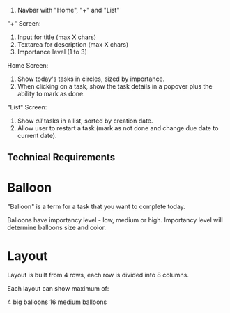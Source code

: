 1. Navbar with "Home", "+" and "List"

"+" Screen:

1. Input for title (max X chars)
2. Textarea for description (max X chars)
3. Importance level (1 to 3)

Home Screen:

1. Show today's tasks in circles, sized by importance.
2. When clicking on a task, show the task details in a popover plus the ability to mark as done.

"List" Screen:

1. Show _all_ tasks in a list, sorted by creation date.
2. Allow user to restart a task (mark as not done and change due date to current date).

## Technical Requirements

# Balloon

"Balloon" is a term for a task that you want to complete today.

Balloons have importancy level - low, medium or high.
Importancy level will determine balloons size and color.

# Layout

Layout is built from 4 rows, each row is divided into 8 columns.

Each layout can show maximum of:

4 big balloons
16 medium balloons
